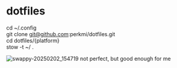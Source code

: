 # dotfiles

cd ~/.config \
git clone git@github.com:perkmi/dotfiles.git \
cd dotfiles/{platform} \
stow -t ~/ .

![swappy-20250202_154719](https://github.com/user-attachments/assets/ae5dd393-1315-4ad5-a86f-2439c84f292f)
not perfect, but good enough for me
